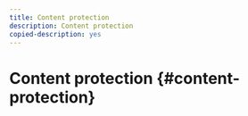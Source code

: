 ```yaml
---
title: Content protection
description: Content protection
copied-description: yes
---
```


# Content protection {#content-protection}